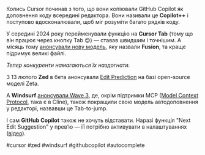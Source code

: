 Колись Cursor починав з того, що вони копіювали GitHub Copilot як доповнення коду всередині редактора. Вони називали це **Copilot++** і поступово вдосконалювали, щоб міг розуміти багато рядків коду. 

У середині 2024 року перейменували функцію на **Cursor Tab** (тому що він працює через кнопку Tab 😉) —  ставав швидшим і точнішим. А місяць тому  [анонсували нову модель](https://www.cursor.com/blog/tab-update), яку назвали **Fusion**, та краще підримує великі файлі.

*Тепер конкуренти намагаються їх наздогнати.*

З 13 лютого **Zed** в бета анонсували [Edit Prediction](https://zed.dev/blog/edit-prediction) на базі open-source моделі Zeta.

А **Windsurf** [анонсували Wave 3](https://codeium.com/blog/windsurf-wave-3), де, окрім підтримки MCP ([Model Context Protocol](https://modelcontextprotocol.io/introduction), така є в Cline), також покращили свою модель автодоповнення у редакторі, назвавши це Tab-to-jump. 

І сам **GitHub Copilot** також не хочуть відставати. Наразі функція "Next Edit Suggestion" у прев’ю — її потрібно активувати в налаштуваннях ([відео](https://www.youtube.com/watch?v=mbUnwaSllTY)).



#cursor #zed  #windsurf #githubcopilot #autocomplete
